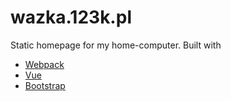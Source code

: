 # wazka.123k.pl
Static homepage for my home-computer. Built with
* [Webpack](https://webpack.js.org)
* [Vue](https://vuejs.org)
* [Bootstrap](https://bootstrap-vue.js.org)
